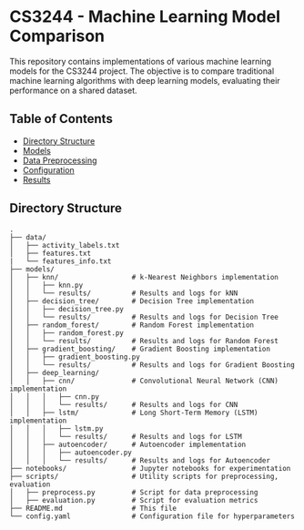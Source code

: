 # CS3244 - Machine Learning Model Comparison

This repository contains implementations of various machine learning models for the CS3244 project. The objective is to compare traditional machine learning algorithms with deep learning models, evaluating their performance on a shared dataset.

## Table of Contents

- [Directory Structure](#directory-structure)
- [Models](#models)
- [Data Preprocessing](#data-preprocessing)
- [Configuration](#configuration)
- [Results](#results)

## Directory Structure

```
.
├── data/
│   ├── activity_labels.txt
│   ├── features.txt
|   └── features_info.txt
├── models/
│   ├── knn/                  # k-Nearest Neighbors implementation
│   │   ├── knn.py
│   │   └── results/          # Results and logs for kNN
│   ├── decision_tree/        # Decision Tree implementation
│   │   ├── decision_tree.py
│   │   └── results/          # Results and logs for Decision Tree
│   ├── random_forest/        # Random Forest implementation
│   │   ├── random_forest.py
│   │   └── results/          # Results and logs for Random Forest
│   ├── gradient_boosting/    # Gradient Boosting implementation
│   │   ├── gradient_boosting.py
│   │   └── results/          # Results and logs for Gradient Boosting
│   ├── deep_learning/
│   │   ├── cnn/              # Convolutional Neural Network (CNN) implementation
│   │   │   ├── cnn.py
│   │   │   └── results/      # Results and logs for CNN
│   │   ├── lstm/             # Long Short-Term Memory (LSTM) implementation
│   │   │   ├── lstm.py
│   │   │   └── results/      # Results and logs for LSTM
│   │   ├── autoencoder/      # Autoencoder implementation
│   │   │   ├── autoencoder.py
│   │   │   └── results/      # Results and logs for Autoencoder
├── notebooks/                # Jupyter notebooks for experimentation
├── scripts/                  # Utility scripts for preprocessing, evaluation
│   ├── preprocess.py         # Script for data preprocessing
│   ├── evaluation.py         # Script for evaluation metrics
├── README.md                 # This file
└── config.yaml               # Configuration file for hyperparameters
```
